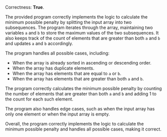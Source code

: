 Correctness: **True**.

The provided program correctly implements the logic to calculate the minimum possible penalty by splitting the input array into two subsequences. The program iterates through the array, maintaining two variables `a` and `b` to store the maximum values of the two subsequences. It also keeps track of the count of elements that are greater than both `a` and `b` and updates `a` and `b` accordingly.

The program handles all possible cases, including:

* When the array is already sorted in ascending or descending order.
* When the array has duplicate elements.
* When the array has elements that are equal to `a` or `b`.
* When the array has elements that are greater than both `a` and `b`.

The program correctly calculates the minimum possible penalty by counting the number of elements that are greater than both `a` and `b` and adding 1 to the count for each such element.

The program also handles edge cases, such as when the input array has only one element or when the input array is empty.

Overall, the program correctly implements the logic to calculate the minimum possible penalty and handles all possible cases, making it correct.